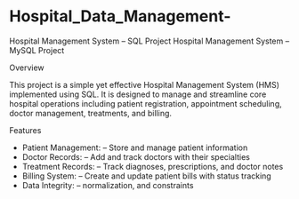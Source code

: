 # Hospital_Data_Management-
Hospital Management System – SQL Project
Hospital Management System – MySQL Project

 Overview

This project is a simple yet effective Hospital Management System (HMS) implemented using SQL. It is designed to manage and streamline core hospital operations including patient registration, appointment scheduling, doctor management, treatments, and billing.



 Features

- Patient Management: – Store and manage patient information  
- Doctor Records: – Add and track doctors with their specialties  
- Treatment Records: – Track diagnoses, prescriptions, and doctor notes  
- Billing System: – Create and update patient bills with status tracking  
- Data Integrity: – normalization, and constraints
